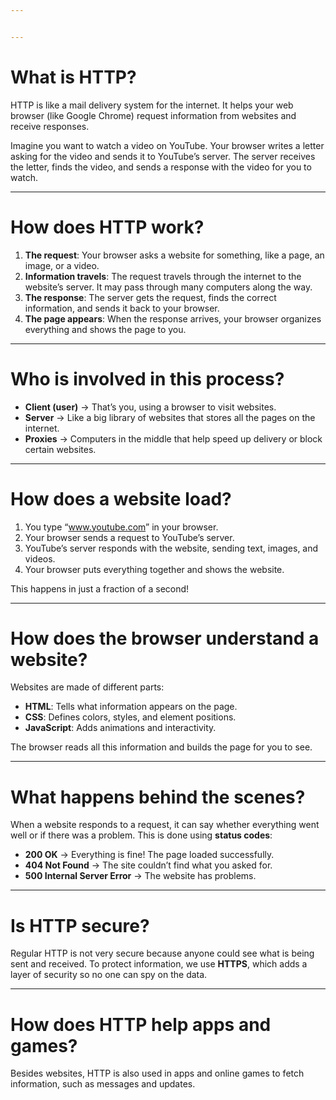 ```yaml
---


---
```


<h1 id="what-is-http">What is HTTP?</h1>
<p>HTTP is like a mail delivery system for the internet. It helps your web browser (like Google Chrome) request information from websites and receive responses.</p>
<p>Imagine you want to watch a video on YouTube. Your browser writes a letter asking for the video and sends it to YouTube’s server. The server receives the letter, finds the video, and sends a response with the video for you to watch.</p>
<hr>
<h1 id="how-does-http-work">How does HTTP work?</h1>
<ol>
<li><strong>The request</strong>: Your browser asks a website for something, like a page, an image, or a video.</li>
<li><strong>Information travels</strong>: The request travels through the internet to the website’s server. It may pass through many computers along the way.</li>
<li><strong>The response</strong>: The server gets the request, finds the correct information, and sends it back to your browser.</li>
<li><strong>The page appears</strong>: When the response arrives, your browser organizes everything and shows the page to you.</li>
</ol>
<hr>
<h1 id="who-is-involved-in-this-process">Who is involved in this process?</h1>
<ul>
<li><strong>Client (user)</strong> → That’s you, using a browser to visit websites.</li>
<li><strong>Server</strong> → Like a big library of websites that stores all the pages on the internet.</li>
<li><strong>Proxies</strong> → Computers in the middle that help speed up delivery or block certain websites.</li>
</ul>
<hr>
<h1 id="how-does-a-website-load">How does a website load?</h1>
<ol>
<li>You type “<a href="http://www.youtube.com">www.youtube.com</a>” in your browser.</li>
<li>Your browser sends a request to YouTube’s server.</li>
<li>YouTube’s server responds with the website, sending text, images, and videos.</li>
<li>Your browser puts everything together and shows the website.</li>
</ol>
<p>This happens in just a fraction of a second!</p>
<hr>
<h1 id="how-does-the-browser-understand-a-website">How does the browser understand a website?</h1>
<p>Websites are made of different parts:</p>
<ul>
<li><strong>HTML</strong>: Tells what information appears on the page.</li>
<li><strong>CSS</strong>: Defines colors, styles, and element positions.</li>
<li><strong>JavaScript</strong>: Adds animations and interactivity.</li>
</ul>
<p>The browser reads all this information and builds the page for you to see.</p>
<hr>
<h1 id="what-happens-behind-the-scenes">What happens behind the scenes?</h1>
<p>When a website responds to a request, it can say whether everything went well or if there was a problem. This is done using <strong>status codes</strong>:</p>
<ul>
<li><strong>200 OK</strong> → Everything is fine! The page loaded successfully.</li>
<li><strong>404 Not Found</strong> → The site couldn’t find what you asked for.</li>
<li><strong>500 Internal Server Error</strong> → The website has problems.</li>
</ul>
<hr>
<h1 id="is-http-secure">Is HTTP secure?</h1>
<p>Regular HTTP is not very secure because anyone could see what is being sent and received. To protect information, we use <strong>HTTPS</strong>, which adds a layer of security so no one can spy on the data.</p>
<hr>
<h1 id="how-does-http-help-apps-and-games">How does HTTP help apps and games?</h1>
<p>Besides websites, HTTP is also used in apps and online games to fetch information, such as messages and updates.</p>

